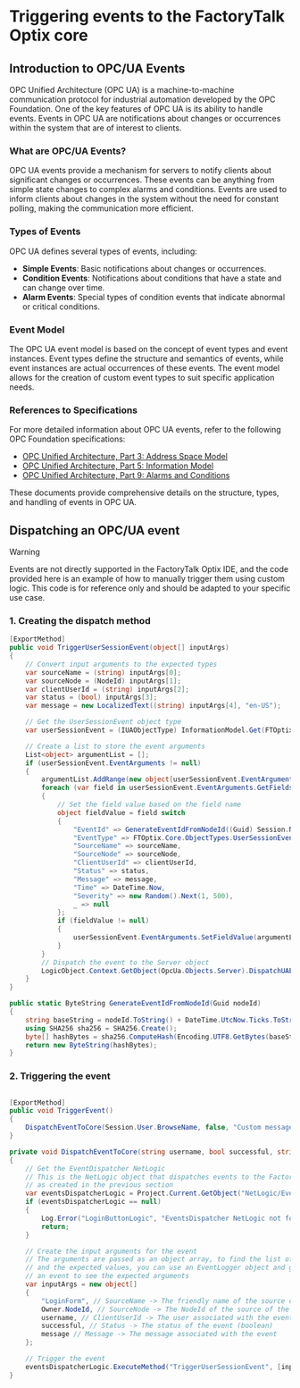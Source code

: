 # Triggering events to the FactoryTalk Optix core

## Introduction to OPC/UA Events

OPC Unified Architecture (OPC UA) is a machine-to-machine communication protocol for industrial automation developed by the OPC Foundation. One of the key features of OPC UA is its ability to handle events. Events in OPC UA are notifications about changes or occurrences within the system that are of interest to clients.

### What are OPC/UA Events?

OPC UA events provide a mechanism for servers to notify clients about significant changes or occurrences. These events can be anything from simple state changes to complex alarms and conditions. Events are used to inform clients about changes in the system without the need for constant polling, making the communication more efficient.

### Types of Events

OPC UA defines several types of events, including:

- **Simple Events**: Basic notifications about changes or occurrences.
- **Condition Events**: Notifications about conditions that have a state and can change over time.
- **Alarm Events**: Special types of condition events that indicate abnormal or critical conditions.

### Event Model

The OPC UA event model is based on the concept of event types and event instances. Event types define the structure and semantics of events, while event instances are actual occurrences of these events. The event model allows for the creation of custom event types to suit specific application needs.

### References to Specifications

For more detailed information about OPC UA events, refer to the following OPC Foundation specifications:

- [OPC Unified Architecture, Part 3: Address Space Model](https://opcfoundation.org/developer-tools/specifications-unified-architecture/part-3-address-space-model/)
- [OPC Unified Architecture, Part 5: Information Model](https://opcfoundation.org/developer-tools/specifications-unified-architecture/part-5-information-model/)
- [OPC Unified Architecture, Part 9: Alarms and Conditions](https://opcfoundation.org/developer-tools/specifications-unified-architecture/part-9-alarms-conditions/)

These documents provide comprehensive details on the structure, types, and handling of events in OPC UA.

## Dispatching an OPC/UA event

> [!WARNING]
> Events are not directly supported in the FactoryTalk Optix IDE, and the code provided here is an example of how to manually trigger them using custom logic. This code is for reference only and should be adapted to your specific use case.

### 1. Creating the dispatch method

```csharp
[ExportMethod]
public void TriggerUserSessionEvent(object[] inputArgs)
{
    // Convert input arguments to the expected types
    var sourceName = (string) inputArgs[0];
    var sourceNode = (NodeId) inputArgs[1];
    var clientUserId = (string) inputArgs[2];
    var status = (bool) inputArgs[3];
    var message = new LocalizedText((string) inputArgs[4], "en-US");

    // Get the UserSessionEvent object type
    var userSessionEvent = (IUAObjectType) InformationModel.Get(FTOptix.Core.ObjectTypes.UserSessionEvent);

    // Create a list to store the event arguments
    List<object> argumentList = [];
    if (userSessionEvent.EventArguments != null)
    {
        argumentList.AddRange(new object[userSessionEvent.EventArguments.GetFields().Count]);
        foreach (var field in userSessionEvent.EventArguments.GetFields())
        {
            // Set the field value based on the field name
            object fieldValue = field switch
            {
                "EventId" => GenerateEventIdFromNodeId((Guid) Session.NodeId.Id),
                "EventType" => FTOptix.Core.ObjectTypes.UserSessionEvent,
                "SourceName" => sourceName,
                "SourceNode" => sourceNode,
                "ClientUserId" => clientUserId,
                "Status" => status,
                "Message" => message,
                "Time" => DateTime.Now,
                "Severity" => new Random().Next(1, 500),
                _ => null
            };
            if (fieldValue != null)
            {
                userSessionEvent.EventArguments.SetFieldValue(argumentList, field, fieldValue);
            }
        }
        // Dispatch the event to the Server object
        LogicObject.Context.GetObject(OpcUa.Objects.Server).DispatchUAEvent(FTOptix.Core.ObjectTypes.UserSessionEvent, argumentList.AsReadOnly());
    }
}

public static ByteString GenerateEventIdFromNodeId(Guid nodeId)
{
    string baseString = nodeId.ToString() + DateTime.UtcNow.Ticks.ToString();
    using SHA256 sha256 = SHA256.Create();
    byte[] hashBytes = sha256.ComputeHash(Encoding.UTF8.GetBytes(baseString));
    return new ByteString(hashBytes);
}
```

### 2. Triggering the event

```csharp

[ExportMethod]
public void TriggerEvent()
{
    DispatchEventToCore(Session.User.BrowseName, false, "Custom message triggered from a button");
}

private void DispatchEventToCore(string username, bool successful, string message)
{
    // Get the EventDispatcher NetLogic
    // This is the NetLogic object that dispatches events to the FactoryTalk Optix core
    // as created in the previous section
    var eventsDispatcherLogic = Project.Current.GetObject("NetLogic/EventsDispatcher");
    if (eventsDispatcherLogic == null)
    {
        Log.Error("LoginButtonLogic", "EventsDispatcher NetLogic not found");
        return;
    }

    // Create the input arguments for the event
    // The arguments are passed as an object array, to find the list of arguments
    // and the expected values, you can use an EventLogger object and generate
    // an event to see the expected arguments
    var inputArgs = new object[]
    {
        "LoginForm", // SourceName -> The friendly name of the source of the event
        Owner.NodeId, // SourceNode -> The NodeId of the source of the event
        username, // ClientUserId -> The user associated with the event
        successful, // Status -> The status of the event (boolean)
        message // Message -> The message associated with the event
    };

    // Trigger the event
    eventsDispatcherLogic.ExecuteMethod("TriggerUserSessionEvent", [inputArgs]);
}
```
